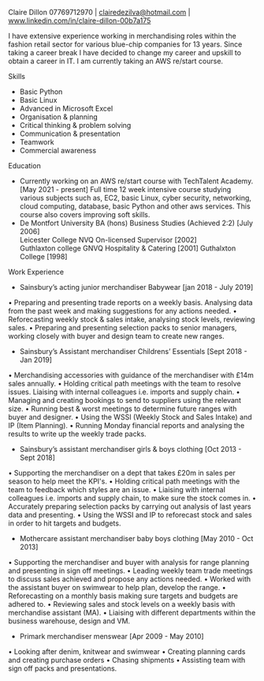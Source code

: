 Claire Dillon 07769712970 | clairedezilva@hotmail.com | www.linkedin.com/in/claire-dillon-00b7a175

I have extensive experience working in merchandising roles within the fashion retail sector for various blue-chip companies for 13 years. Since taking a career break I have decided to change my career and upskill to obtain a career in IT. I am currently taking an AWS re/start course.

Skills
* Basic Python
* Basic Linux
* Advanced in Microsoft Excel
* Organisation & planning
* Critical thinking & problem solving
* Communication & presentation
* Teamwork
* Commercial awareness

Education
* Currently working on an AWS re/start course with TechTalent Academy. [May 2021 - present]
Full time 12 week intensive course studying various subjects such as, EC2, basic Linux, cyber security, networking, cloud computing, database, basic Python and other aws services. This course also covers improving soft skills.
* De Montfort University BA (hons) Business Studies (Achieved 2:2)  [July 2006]                                                                       
Leicester College NVQ On-licensed Supervisor    [2002]                                                 	
Guthlaxton college GNVQ Hospitality & Catering [2001]
Guthalxton College [1998]

Work Experience
* Sainsbury’s acting junior merchandiser Babywear [jan 2018 - July 2019]

•	Preparing and presenting trade reports on a weekly basis. Analysing data from the past week and making suggestions for any actions needed.
•	Reforecasting weekly stock & sales intake, analysing stock levels, reviewing sales.
•	Preparing and presenting selection packs to senior managers, working closely with buyer and design team to create new ranges.

* Sainsbury’s Assistant merchandiser Childrens’ Essentials [Sept 2018 - Jan 2019]

•	Merchandising accessories with guidance of the merchandiser with £14m sales annually.
•	Holding critical path meetings with the team to resolve issues. Liaising with internal colleagues i.e. imports and supply chain.
•	Managing and creating bookings to send to suppliers using the relevant size.
•	Running best & worst meetings to determine future ranges with buyer and designer.
•	Using the WSSI (Weekly Stock and Sales Intake) and IP (Item Planning).
•	Running Monday financial reports and analysing the results to write up the weekly trade packs.

* Sainsbury’s assistant merchandiser girls & boys clothing [Oct 2013 - Sept 2018]

•	Supporting the merchandiser on a dept that takes £20m in sales per season to help meet the KPI's.
•	Holding critical path meetings with the team to feedback which styles are an issue.
•	Liaising with internal colleagues i.e. imports and supply chain, to make sure the stock comes in.
•	Accurately preparing selection packs by carrying out analysis of last years data and presenting.
•	Using the WSSI and IP to reforecast stock and sales in order to hit targets and budgets.

* Mothercare assistant merchandiser baby boys clothing [May 2010 - Oct 2013]

•	Supporting the merchandiser and buyer with analysis for range planning and presenting in sign off meetings.
•	Leading weekly team trade meetings to discuss sales achieved and propose any actions needed.
•	Worked with the assistant buyer on swimwear to help plan, develop the range.
•	Reforecasting on a monthly basis making sure targets and budgets are adhered to.
•	Reviewing sales and stock levels on a weekly basis with merchandise assistant (MA).
•	Liaising with different departments within the business warehouse, design and VM.

* Primark merchandiser menswear [Apr 2009 - May 2010]

•	Looking after denim, knitwear and swimwear
•	Creating planning cards and creating purchase orders
•	Chasing shipments
•	Assisting team with sign off packs and presentations.


[linkedin]: https://linkedin.com/in/clairedillon
